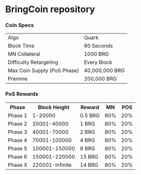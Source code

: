 BringCoin repository
======================================

### Coin Specs
<table>
<tr><td>Algo</td><td>Quark</td></tr>
<tr><td>Block Time</td><td>60 Seconds</td></tr>
<tr><td>MN Collateral</td><td>1000 BRG</td></tr>
<tr><td>Difficulty Retargeting</td><td>Every Block</td></tr>
<tr><td>Max Coin Supply (PoS Phase)</td><td>40,000,000 BRG</td></tr>
<tr><td>Premine</td><td>200,000 BRG</td></tr>
</table>

### PoS Rewards
<table>
<th>Phase</th><th>Block Height</th><th>Reward</th><th>MN</th><th>POS</th>
<tr><td>Phase 1</td><td>1-20000</td><td>0.5 BRG</td><td>80%</td><td>20%</td></tr>
<tr><td>Phase 2</td><td>20001-40000</td><td>1 BRG</td><td>80%</td><td>20%</td></tr>
<tr><td>Phase 3</td><td>40001-70000</td><td>2 BRG</td><td>80%</td><td>20%</td></tr>
<tr><td>Phase 4</td><td>70001-100000</td><td>4 BRG</td><td>80%</td><td>20%</td></tr>
<tr><td>Phase 5</td><td>100001-150000</td><td>8 BRG</td><td>80%</td><td>20%</td></tr>
<tr><td>Phase 6</td><td>150001-220000</td><td>15 BRG</td><td>80%</td><td>20%</td></tr>
<tr><td>Phase X</td><td>220001-Infinite</td><td>14 BRG</td><td>80%</td><td>20%</td></tr>
</table>